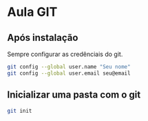# Aula GIT

## Após instalação
Sempre configurar as credênciais do git.

```bash
git config --global user.name "Seu nome"
git config --global user.email seu@email
```

## Inicializar uma pasta com o git
```bash
git init
```


